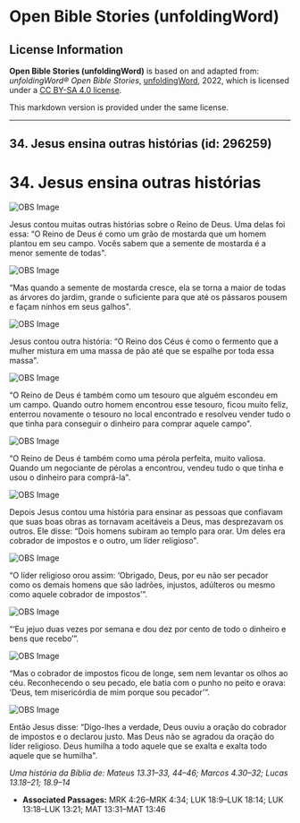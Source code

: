 # Open Bible Stories (unfoldingWord)

## License Information

**Open Bible Stories (unfoldingWord)** is based on and adapted from: _unfoldingWord® Open Bible Stories_, [unfoldingWord](https://unfoldingword.org/utw), 2022, which is licensed under a [CC BY-SA 4.0 license](https://creativecommons.org/licenses/by-sa/4.0/legalcode.en).

This markdown version is provided under the same license.



--------------------------------

## 34. Jesus ensina outras histórias (id: 296259)

34\. Jesus ensina outras histórias
==================================

![OBS Image](https://cdn.door43.org/obs/jpg/360px/obs-en-34-01.jpg)

Jesus contou muitas outras histórias sobre o Reino de Deus. Uma delas foi essa: “O Reino de Deus é como um grão de mostarda que um homem plantou em seu campo. Vocês sabem que a semente de mostarda é a menor semente de todas".

![OBS Image](https://cdn.door43.org/obs/jpg/360px/obs-en-34-02.jpg)

“Mas quando a semente de mostarda cresce, ela se torna a maior de todas as árvores do jardim, grande o suficiente para que até os pássaros pousem e façam ninhos em seus galhos".

![OBS Image](https://cdn.door43.org/obs/jpg/360px/obs-en-34-03.jpg)

Jesus contou outra história: “O Reino dos Céus é como o fermento que a mulher mistura em uma massa de pão até que se espalhe por toda essa massa".

![OBS Image](https://cdn.door43.org/obs/jpg/360px/obs-en-34-04.jpg)

“O Reino de Deus é também como um tesouro que alguém escondeu em um campo. Quando outro homem encontrou esse tesouro, ficou muito feliz, enterrou novamente o tesouro no local encontrado e resolveu vender tudo o que tinha para conseguir o dinheiro para comprar aquele campo".

![OBS Image](https://cdn.door43.org/obs/jpg/360px/obs-en-34-05.jpg)

“O Reino de Deus é também como uma pérola perfeita, muito valiosa. Quando um negociante de pérolas a encontrou, vendeu tudo o que tinha e usou o dinheiro para comprá\-la".

![OBS Image](https://cdn.door43.org/obs/jpg/360px/obs-en-34-06.jpg)

Depois Jesus contou uma história para ensinar as pessoas que confiavam que suas boas obras as tornavam aceitáveis a Deus, mas desprezavam os outros. Ele disse: “Dois homens subiram ao templo para orar. Um deles era cobrador de impostos e o outro, um líder religioso".

![OBS Image](https://cdn.door43.org/obs/jpg/360px/obs-en-34-07.jpg)

“O líder religioso orou assim: ‘Obrigado, Deus, por eu não ser pecador como os demais homens que são ladrões, injustos, adúlteros ou mesmo como aquele cobrador de impostos’”.

![OBS Image](https://cdn.door43.org/obs/jpg/360px/obs-en-34-08.jpg)

“‘Eu jejuo duas vezes por semana e dou dez por cento de todo o dinheiro e bens que recebo’”.

![OBS Image](https://cdn.door43.org/obs/jpg/360px/obs-en-34-09.jpg)

“Mas o cobrador de impostos ficou de longe, sem nem levantar os olhos ao céu. Reconhecendo o seu pecado, ele batia com o punho no peito e orava: ‘Deus, tem misericórdia de mim porque sou pecador’”.

![OBS Image](https://cdn.door43.org/obs/jpg/360px/obs-en-34-10.jpg)

Então Jesus disse: “Digo\-lhes a verdade, Deus ouviu a oração do cobrador de impostos e o declarou justo. Mas Deus não se agradou da oração do líder religioso. Deus humilha a todo aquele que se exalta e exalta todo aquele que se humilha".

*Uma história da Bíblia de: Mateus 13\.31–33, 44–46; Marcos 4\.30–32; Lucas 13\.18–21; 18\.9–14*

* **Associated Passages:** MRK 4:26–MRK 4:34; LUK 18:9–LUK 18:14; LUK 13:18–LUK 13:21; MAT 13:31–MAT 13:46

